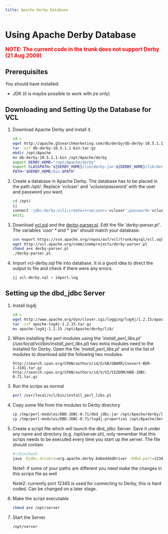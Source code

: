 ```yaml
---
title: Apache Derby Database
---
```


# Using Apache Derby Database

<big><font color="red">**NOTE: The current code in the trunk does not support Derby
(21 Aug 2009)**</font></big>

## Prerequisites

You should have installed:

* JDK (it is maybe possible to work with jre only)

## Downloading and Setting Up the Database for VCL

1. Download Apache Derby and install it.

    ```bash
    cd ~
    wget http://apache.g5searchmarketing.com/db/derby/db-derby-10.5.1.1/db-derby-10.5.1.1-bin.tar.gz
    tar -xzf db-derby-10.5.1.1-bin.tar.gz
    mkdir /opt/Apache
    mv db-derby-10.5.1.1-bin /opt/Apache/derby
    export DERBY_HOME="/opt/Apache/derby"
    export CLASSPATH="${DERBY_HOME}/lib/derby.jar:${DERBY_HOME}/lib/derbytools.jar:${CLASSPATH}"
    PATH="$DERBY_HOME/bin:$PATH"
    ```

1. Create a database in Apache Derby. The database has to be placed in the
path */opt/*.
  Replace *'vcluser'* and *'vcluserpassword'* with the user and password
you want.

    ```bash
    cd /opt/
    ij
    connect 'jdbc:derby:vcl1;create=true;user='vcluser';password='vcluserpassword';';
    exit;
    ```

1. Download [vcl.sql](https://svn.apache.org/repos/asf/vcl/trunk/mysql/vcl.sql)
and the
[derby-parser.pl](/comm/commprojects/derby-parser.pl).
 Edit the file *'derby-parser.pl'*. The variables 
*'$user'* and *'$pw'* should match your database.

    ```bash
    svn export https://svn.apache.org/repos/asf/vcl/trunk/mysql/vcl.sql
    wget http://vcl.apache.org/comm/commprojects/derby-parser.pl
    chmod a+x derby-parser.pl
    ./derby-parser.pl
    ```

1. Import vcl-derby.sql file into database. It is a good idea to direct the
output to file and check if there were any errors.

    ```bash
    ij vcl-derby.sql > import.log
    ```

## Setting up the dbd_jdbc Server
1. Install log4j

    ```bash
    cd ~
    wget http://www.apache.org/dyn/closer.cgi/logging/log4j/1.2.15/apache-log4j-1.2.15.tar.gz
    tar -zxf apache-log4j-1.2.15.tar.gz
    mv apache-log4j-1.2.15 /opt/Apache/derby/lib/
    ```

1. When installing the perl modules using the *'install_perl_libs.pl'*
(*/usr/local/vcl/bin/install_perl_libs.pl*) two extra modules need to the
installed for Derby. Open the file *'install_perl_libs.pl'* and in the list
of modules to download add the following two modules.

    ```text
    http://search.cpan.org/CPAN/authors/id/G/GB/GBARR/Convert-BER-1.3101.tar.gz
    http://search.cpan.org/CPAN/authors/id/V/VI/VIZDOM/DBD-JDBC-0.71.tar.gz
    ```

1. Run the scrips as normal

    ```bash
    perl /usr/local/vcl/bin/install_perl_libs.pl
    ```

1. Copy some file from the modules to Derby directory

    ```bash
    cp /tmp/perl-modules/DBD-JDBC-0.71/dbd_jdbc.jar /opt/Apache/derby/lib/
    cp /tmp/perl-modules/DBD-JDBC-0.71/log4j.properties /opt/Apache/derby/lib/apache-log4j-1.2.15
    ```

1. Create a script file which will launch the dbd_jdbc Server. Save it under
any name and directory (e.g. /opt/server.sh), only remember that this
scrips needs to be executed every time you start up the server. The file
should contain

    ```bash
    #!/bin/bash
    java -Djdbc.drivers=org.apache.derby.EmbeddedDriver -Ddbd.port=12345 -classpath /opt/Apache/derby/lib/derby.jar:/opt/Apache/derby/lib/dbd_jdbc.jar:/opt/Apache/derby/lib/apache-log4j-1.2.15/log4j-1.2.15.jar:/opt/Apache/derby/lib/apache-log4j-1.2.15/  com.vizdom.dbd.jdbc.Server &
    ```

    Note1: if some of your paths are different you need make the changes in
    this scrips file as well

    Note2: currently port 12345 is used for connecting to Derby, this is hard
    coded. Can be changed on a later stage.

1. Make the script executable

    ```bash
    chmod a+x /opt/server
    ```

1. Start the Server

    ```bash
    /opt/server
    ```
